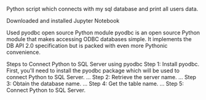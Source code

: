 Python script which connects with my sql database
and print all users data.

Downloaded and installed Jupyter Notebook

Used pyodbc open source Python module
pyodbc is an open source Python module that makes accessing ODBC databases simple. 
It implements the DB API 2.0 specification but is packed with even more Pythonic convenience.

Steps to Connect Python to SQL Server using pyodbc
Step 1: Install pyodbc. First, you'll need to install the pyodbc package which will be used to connect Python to SQL Server. ...
Step 2: Retrieve the server name. ...
Step 3: Obtain the database name. ...
Step 4: Get the table name. ...
Step 5: Connect Python to SQL Server.


